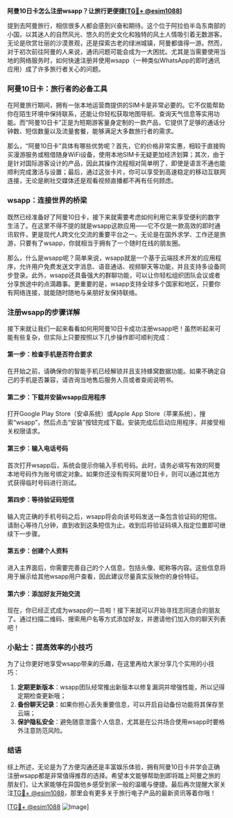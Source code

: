 **阿曼10日卡怎么注册wsapp？让旅行更便捷[[TG💪+ @esim1088](https://t.me/s/esim1088)]**

提到去阿曼旅行，相信很多人都会感到兴奋和期待。这个位于阿拉伯半岛东南部的小国，以其迷人的自然风光、悠久的历史文化和独特的风土人情吸引着无数游客。无论是欣赏壮丽的沙漠景观，还是探索古老的绿洲城镇，阿曼都值得一游。然而，对于初次前往阿曼的人来说，通讯问题可能会成为一大困扰。尤其是当需要使用当地的网络服务时，如何快速注册并使用wsapp（一种类似WhatsApp的即时通讯应用）成了许多旅行者关心的问题。

### 阿曼10日卡：旅行者的必备工具

在阿曼旅行期间，拥有一张本地运营商提供的SIM卡是非常必要的。它不仅能帮助你在陌生环境中保持联系，还能让你轻松获取地图导航、查询天气信息等实用功能。而“阿曼10日卡”正是为短期游客量身定制的一款产品，它提供了足够的通话分钟数、短信数量以及流量套餐，能够满足大多数旅行者的需求。

那么，“阿曼10日卡”具体有哪些优势呢？首先，它的价格非常实惠，相较于直接购买漫游服务或租借随身WiFi设备，使用本地SIM卡无疑更加经济划算；其次，由于是针对国际游客设计的产品，因此其操作流程相对简单明了，即使是语言不通也能顺利完成激活与设置；最后，通过这张卡片，你可以享受到高速稳定的移动互联网连接，无论是刷社交媒体还是观看视频直播都不再有任何顾虑。

### wsapp：连接世界的桥梁

既然已经准备好了阿曼10日卡，接下来就需要考虑如何利用它来享受便利的数字生活了。在这里不得不提的就是wsapp这款应用——它不仅是一款高效的即时通讯软件，更是现代人跨文化交流的重要平台之一。无论是在国外求学、工作还是旅游，只要有了wsapp，你就相当于拥有了一个随时在线的朋友圈。

那么，什么是wsapp呢？简单来说，wsapp就是一个基于云端技术开发的应用程序，允许用户免费发送文字消息、语音通话、视频聊天等功能，并且支持多设备同步登录。此外，wsapp还具备强大的群聊功能，可以让你轻松组织团队会议或者分享旅途中的点滴趣事。更重要的是，wsapp支持全球多个国家和地区，只要你有网络连接，就能随时随地与亲朋好友保持联络。

### 注册wsapp的步骤详解

接下来就让我们一起来看看如何用阿曼10日卡成功注册wsapp吧！虽然听起来可能有些复杂，但实际上只要按照以下几步操作即可顺利完成：

#### 第一步：检查手机是否符合要求
在开始之前，请确保你的智能手机已经解锁并且支持蜂窝数据功能。如果不确定自己的手机是否兼容，请咨询当地售后服务人员或者查阅说明书。

#### 第二步：下载并安装wsapp应用程序
打开Google Play Store（安卓系统）或Apple App Store（苹果系统），搜索“wsapp”，然后点击“安装”按钮完成下载。安装完成后启动应用程序，并接受相关权限请求。

#### 第三步：输入电话号码
首次打开wsapp后，系统会提示你输入手机号码。此时，请务必填写有效的阿曼本地号码作为账号绑定对象。如果你还没有购买阿曼10日卡，则可以通过其他方式获得临时号码进行测试。

#### 第四步：等待验证码短信
输入完正确的手机号码之后，wsapp将会向该号码发送一条包含验证码的短信。请耐心等待几分钟，直到收到这条短信为止。收到后将验证码填入指定位置即可继续下一步骤。

#### 第五步：创建个人资料
进入主界面后，你需要完善自己的个人信息，包括头像、昵称等内容。这些信息将用于展示给其他wsapp用户查看，因此建议尽量真实反映你的身份特征。

#### 第六步：添加好友开始交流
现在，你已经正式成为wsapp的一员啦！接下来就可以开始寻找志同道合的朋友了。通过扫描二维码、搜索用户名等方式添加好友，并邀请他们加入你的聊天列表吧！

### 小贴士：提高效率的小技巧

为了让你更好地享受wsapp带来的乐趣，在这里再给大家分享几个实用的小技巧：

1. **定期更新版本**：wsapp团队经常推出新版本以修复漏洞并增强性能，所以记得定期检查更新哦；
2. **备份聊天记录**：如果你担心丢失重要信息，可以开启自动备份功能将其保存至云端；
3. **保护隐私安全**：避免随意泄露个人信息，尤其是在公共场合使用wsapp时要格外注意防范风险。

### 结语

综上所述，无论是为了方便沟通还是丰富娱乐体验，拥有阿曼10日卡并学会正确注册wsapp都是非常值得推荐的选择。希望本文能够帮助到即将踏上阿曼之旅的朋友们，让大家能够在异国他乡感受到家一般的温暖与便捷。最后再次提醒大家关注[TG💪+ @esim1088](https://t.me/s/esim1088)，那里会有更多关于旅行电子产品的最新资讯等着你哦！

[[TG💪+ @esim1088](https://t.me/s/esim1088) ![Image](https://i.postimg.cc/4NQfJmqS/Snipaste-2025-05-13-00-14-12.png)]